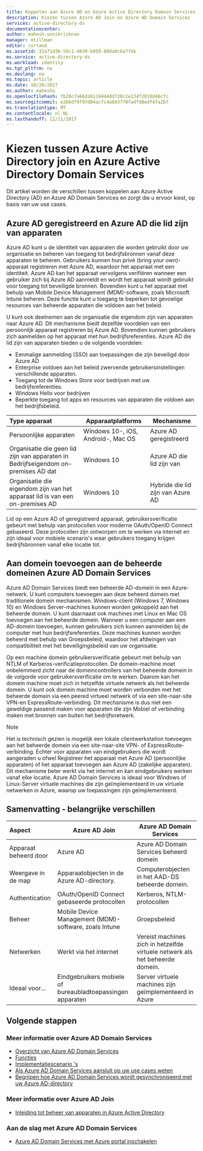 ```yaml
---
title: Koppelen aan Azure AD en Azure Active Directory Domain Services vergelijken | Microsoft Docs
description: Kiezen tussen Azure AD Join en Azure AD Domain Services
services: active-directory-ds
documentationcenter: 
author: mahesh-unnikrishnan
manager: mtillman
editor: curtand
ms.assetid: 31a71d36-58c1-4839-b958-80da0c6a77eb
ms.service: active-directory-ds
ms.workload: identity
ms.tgt_pltfrm: na
ms.devlang: na
ms.topic: article
ms.date: 10/26/2017
ms.author: maheshu
ms.openlocfilehash: fb28c7a66d26119444dd720c2e134f2818d46cfc
ms.sourcegitcommit: e266df9f97d04acfc4a843770fadfd8edf4fa2b7
ms.translationtype: MT
ms.contentlocale: nl-NL
ms.lasthandoff: 12/11/2017
---
```

# <a name="choose-between-azure-active-directory-join-and-azure-active-directory-domain-services"></a>Kiezen tussen Azure Active Directory join en Azure Active Directory Domain Services
Dit artikel worden de verschillen tussen koppelen aan Azure Active Directory (AD) en Azure AD Domain Services en zorgt die u ervoor kiest, op basis van uw use cases.

## <a name="azure-ad-registered-and-azure-ad-joined-devices"></a>Azure AD geregistreerd en Azure AD die lid zijn van apparaten
Azure AD kunt u de identiteit van apparaten die worden gebruikt door uw organisatie en beheren van toegang tot bedrijfsbronnen vanaf deze apparaten te beheren. Gebruikers kunnen hun privé (bring your own)-apparaat registreren met Azure AD, waardoor het apparaat met een identiteit. Azure AD kan het apparaat vervolgens verifiëren wanneer een gebruiker zich bij Azure AD aanmeldt en wordt het apparaat wordt gebruikt voor toegang tot beveiligde bronnen. Bovendien kunt u het apparaat met behulp van Mobile Device Management (MDM)-software, zoals Microsoft Intune beheren. Deze functie kunt u toegang te beperken tot gevoelige resources van beheerde apparaten die voldoen aan het beleid.

U kunt ook deelnemen aan de organisatie die eigendom zijn van apparaten naar Azure AD. Dit mechanisme biedt dezelfde voordelen van een persoonlijk apparaat registreren bij Azure AD. Bovendien kunnen gebruikers zich aanmelden op het apparaat met hun bedrijfsreferenties. Azure AD die lid zijn van apparaten bieden u de volgende voordelen:
* Eenmalige aanmelding (SSO) aan toepassingen die zijn beveiligd door Azure AD
* Enterprise voldoen aan het beleid zwervende gebruikersinstellingen verschillende apparaten.
* Toegang tot de Windows Store voor bedrijven met uw bedrijfsreferenties.
* Windows Hello voor bedrijven
* Beperkte toegang tot apps en resources van apparaten die voldoen aan het bedrijfsbeleid.

| **Type apparaat** | **Apparaatplatforms** | **Mechanisme** |
|:---| --- | --- |
| Persoonlijke apparaten | Windows 10-, iOS, Android-, Mac OS | Azure AD geregistreerd |
| Organisatie die geen lid zijn van apparaten in Bedrijfseigendom on-premises AD dat | Windows 10 | Azure AD die lid zijn van |
| Organisatie die eigendom zijn van het apparaat lid is van een on-premises AD | Windows 10 | Hybride die lid zijn van Azure AD |

Lid op een Azure AD of geregistreerd apparaat, gebruikersverificatie gebeurt met behulp van protocollen voor moderne OAuth/OpenID Connect gebaseerd. Deze protocollen zijn ontworpen om te werken via internet en zijn ideaal voor mobiele scenario's waar gebruikers toegang krijgen bedrijfsbronnen vanaf elke locatie tot.


## <a name="domain-join-to-azure-ad-domain-services-managed-domains"></a>Aan domein toevoegen aan de beheerde domeinen Azure AD Domain Services
Azure AD Domain Services biedt een beheerde AD-domein in een Azure-netwerk. U kunt computers toevoegen aan deze beheerd domein met traditionele domein mechanismen. Windows-client (Windows 7, Windows 10) en Windows Server-machines kunnen worden gekoppeld aan het beheerde domein. U kunt daarnaast ook machines met Linux en Mac OS toevoegen aan het beheerde domein. Wanneer u een computer aan een AD-domein toevoegen, kunnen gebruikers zich kunnen aanmelden bij de computer met hun bedrijfsreferenties. Deze machines kunnen worden beheerd met behulp van Groepsbeleid, waardoor het afdwingen van compatibiliteit met het beveiligingsbeleid van uw organisatie.

Op een machine domein gebruikersverificatie gebeurt met behulp van NTLM of Kerberos-verificatieprotocollen. De domein-machine moet onbelemmerd zicht naar de domeincontrollers van het beheerde domein in de volgorde voor gebruikersverificatie om te werken. Daarom kan het domein machine moet zich in hetzelfde virtuele netwerk als het beheerde domein. U kunt ook domein machine moet worden verbonden met het beheerde domein via een peered virtueel netwerk of via een site-naar-site VPN-en ExpressRoute-verbinding. Dit mechanisme is dus niet een geweldige passend maken voor apparaten die zijn Mobiel of verbinding maken met bronnen van buiten het bedrijfsnetwerk.

> [!NOTE]
> Het is technisch gezien is mogelijk een lokale clientwerkstation toevoegen aan het beheerde domein via een site-naar-site VPN- of ExpressRoute-verbinding. Echter voor apparaten van eindgebruikers die wordt aangeraden u ofwel Registreer het apparaat met Azure AD (persoonlijke apparaten) of het apparaat toevoegen aan Azure AD (zakelijke apparaten). Dit mechanisme beter werkt via het internet en kan eindgebruikers werken vanaf elke locatie. Azure AD Domain Services is ideaal voor Windows of Linux-Server virtuele machines die zijn geïmplementeerd in uw virtuele netwerken in Azure, waarop uw toepassingen zijn geïmplementeerd.


## <a name="summary---key-differences"></a>Samenvatting - belangrijke verschillen
| **Aspect** | **Azure AD Join** | **Azure AD Domain Services** |
|:---| --- | --- |
| Apparaat beheerd door | Azure AD | Azure AD Domain Services beheerd domein |
| Weergave in de map | Apparaatobjecten in de Azure AD-directory. | Computerobjecten in het AAD-DS beheerde domein. |
| Authentication | OAuth/OpenID Connect gebaseerde protocollen | Kerberos, NTLM-protocollen |
| Beheer | Mobile Device Management (MDM)-software, zoals Intune | Groepsbeleid |
| Netwerken | Werkt via het internet | Vereist machines zich in hetzelfde virtuele netwerk als het beheerde domein.|
| Ideaal voor... | Eindgebruikers mobiele of bureaubladtoepassingen apparaten | Server virtuele machines zijn geïmplementeerd in Azure |


## <a name="next-steps"></a>Volgende stappen
### <a name="learn-more-about-azure-ad-domain-services"></a>Meer informatie over Azure AD Domain Services
* [Overzicht van Azure AD Domain Services](active-directory-ds-overview.md)
* [Functies](active-directory-ds-features.md)
* [Implementatiescenario 's](active-directory-ds-scenarios.md)
* [Als Azure AD Domain Services aansluit op uw use cases weten](active-directory-ds-comparison.md)
* [Begrijpen hoe Azure AD Domain Services wordt gesynchroniseerd met uw Azure AD-directory](active-directory-ds-synchronization.md)

### <a name="learn-more-about-azure-ad-join"></a>Meer informatie over Azure AD Join
* [Inleiding tot beheer van apparaten in Azure Active Directory](../active-directory/device-management-introduction.md)

### <a name="get-started-with-azure-ad-domain-services"></a>Aan de slag met Azure AD Domain Services
* [Azure AD Domain Services met Azure portal inschakelen](active-directory-ds-getting-started.md)
